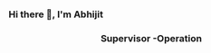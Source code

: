 ### Hi there 👋, I'm Abhijit
<h3 align="center">Supervisor -Operation</h3>
<!--
**Abhijit7777/Abhijit7777** is a ✨ _special_ ✨ repository because its `README.md` (this file) appears on your GitHub profile.

Here are some ideas to get you started:

- 🔭 I’m currently working on Ecom Express as Supervisor - operation
- 🌱 I’m currently learning Excel, Power BI, Python, SQL
- 👯 I’m looking to collaborate on ...
- 🤔 I’m looking for help with ...
- 💬 Ask me about ...
- 📫 How to reach me: ...
- 😄 Pronouns: ...
- ⚡ Fun fact: ...
-->
